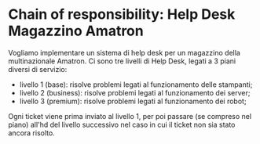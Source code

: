 # Chain of responsibility: Help Desk Magazzino Amatron

Vogliamo implementare un sistema di help desk per un magazzino della multinazionale Amatron. Ci sono tre livelli di Help Desk, legati a 3 piani diversi di servizio:

- livello 1 (base): risolve problemi legati al funzionamento delle stampanti;
- livello 2 (business): risolve problemi legati al funzionamento dei server;
- livello 3 (premium): risolve problemi legati al funzionamento dei robot;

Ogni ticket viene prima inviato al livello 1, per poi passare (se compreso nel piano) all'hd del livello successivo nel caso in cui il ticket non sia stato ancora risolto.